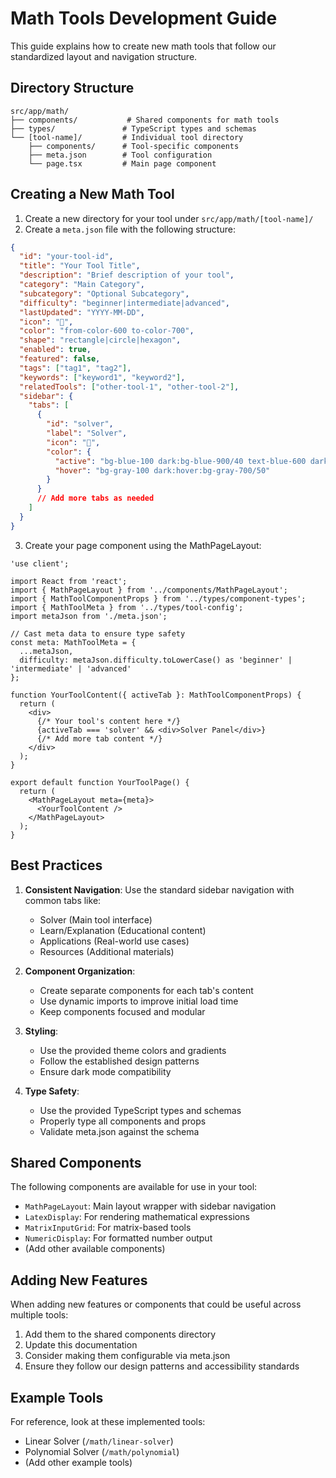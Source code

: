 # Math Tools Development Guide

This guide explains how to create new math tools that follow our standardized layout and navigation structure.

## Directory Structure

```
src/app/math/
├── components/           # Shared components for math tools
├── types/               # TypeScript types and schemas
└── [tool-name]/         # Individual tool directory
    ├── components/      # Tool-specific components
    ├── meta.json        # Tool configuration
    └── page.tsx         # Main page component
```

## Creating a New Math Tool

1. Create a new directory for your tool under `src/app/math/[tool-name]/`
2. Create a `meta.json` file with the following structure:

```json
{
  "id": "your-tool-id",
  "title": "Your Tool Title",
  "description": "Brief description of your tool",
  "category": "Main Category",
  "subcategory": "Optional Subcategory",
  "difficulty": "beginner|intermediate|advanced",
  "lastUpdated": "YYYY-MM-DD",
  "icon": "🔢",
  "color": "from-color-600 to-color-700",
  "shape": "rectangle|circle|hexagon",
  "enabled": true,
  "featured": false,
  "tags": ["tag1", "tag2"],
  "keywords": ["keyword1", "keyword2"],
  "relatedTools": ["other-tool-1", "other-tool-2"],
  "sidebar": {
    "tabs": [
      {
        "id": "solver",
        "label": "Solver",
        "icon": "🧮",
        "color": {
          "active": "bg-blue-100 dark:bg-blue-900/40 text-blue-600 dark:text-blue-300",
          "hover": "bg-gray-100 dark:hover:bg-gray-700/50"
        }
      }
      // Add more tabs as needed
    ]
  }
}
```

3. Create your page component using the MathPageLayout:

```tsx
'use client';

import React from 'react';
import { MathPageLayout } from '../components/MathPageLayout';
import { MathToolComponentProps } from '../types/component-types';
import { MathToolMeta } from '../types/tool-config';
import metaJson from './meta.json';

// Cast meta data to ensure type safety
const meta: MathToolMeta = {
  ...metaJson,
  difficulty: metaJson.difficulty.toLowerCase() as 'beginner' | 'intermediate' | 'advanced'
};

function YourToolContent({ activeTab }: MathToolComponentProps) {
  return (
    <div>
      {/* Your tool's content here */}
      {activeTab === 'solver' && <div>Solver Panel</div>}
      {/* Add more tab content */}
    </div>
  );
}

export default function YourToolPage() {
  return (
    <MathPageLayout meta={meta}>
      <YourToolContent />
    </MathPageLayout>
  );
}
```

## Best Practices

1. **Consistent Navigation**: Use the standard sidebar navigation with common tabs like:
   - Solver (Main tool interface)
   - Learn/Explanation (Educational content)
   - Applications (Real-world use cases)
   - Resources (Additional materials)

2. **Component Organization**:
   - Create separate components for each tab's content
   - Use dynamic imports to improve initial load time
   - Keep components focused and modular

3. **Styling**:
   - Use the provided theme colors and gradients
   - Follow the established design patterns
   - Ensure dark mode compatibility

4. **Type Safety**:
   - Use the provided TypeScript types and schemas
   - Properly type all components and props
   - Validate meta.json against the schema

## Shared Components

The following components are available for use in your tool:

- `MathPageLayout`: Main layout wrapper with sidebar navigation
- `LatexDisplay`: For rendering mathematical expressions
- `MatrixInputGrid`: For matrix-based tools
- `NumericDisplay`: For formatted number output
- (Add other available components)

## Adding New Features

When adding new features or components that could be useful across multiple tools:

1. Add them to the shared components directory
2. Update this documentation
3. Consider making them configurable via meta.json
4. Ensure they follow our design patterns and accessibility standards

## Example Tools

For reference, look at these implemented tools:

- Linear Solver (`/math/linear-solver`)
- Polynomial Solver (`/math/polynomial`)
- (Add other example tools)
